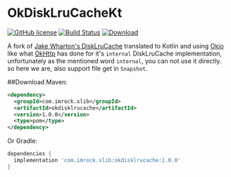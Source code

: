 OkDiskLruCacheKt
================
[![GitHub license](https://img.shields.io/github/license/rockyoung/OkDiskLruCache)](https://github.com/rockyoung/OkDiskLruCache/blob/master/LICENSE)
[![Build Status](https://travis-ci.org/rockyoung/OkDiskLruCache.svg?branch=master)](https://travis-ci.org/rockyoung/OkDiskLruCache)
[![Download](https://api.bintray.com/packages/imrock/x-libs/okdisklrucache/images/download.svg) ](https://bintray.com/imrock/x-libs/okdisklrucache/_latestVersion)

A fork of [Jake Wharton's DiskLruCache](https://github.com/JakeWharton/DiskLruCache) translated to
Kotlin and using [Okio](https://github.com/square/okio) like what
[OkHttp](https://github.com/square/okhttp) has done for it's `internal` DiskLruCache
implementation, unfortunately as the mentioned word `internal`, you can not use it directly. so here
we are, also support file get in `Snapshot`.

##Download
Maven:
```xml
<dependency>
  <groupId>com.imrock.xlib</groupId>
  <artifactId>okdisklrucache</artifactId>
  <version>1.0.0</version>
  <type>pom</type>
</dependency>
```
Or Gradle:
```groovy
dependencies {
  implementation 'com.imrock.xlib:okdisklrucache:1.0.0'
}
```
